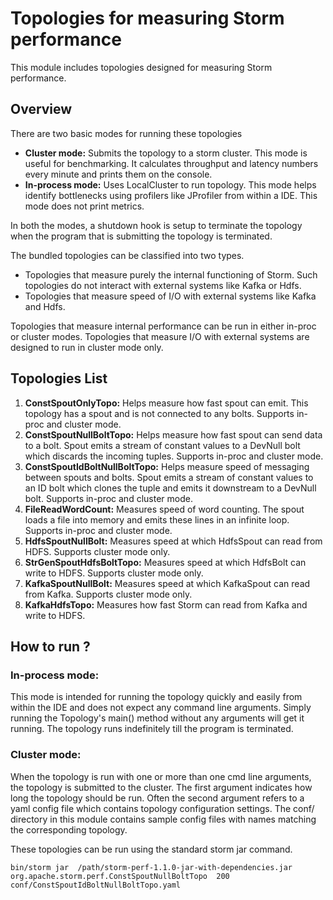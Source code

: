 # Topologies for measuring Storm performance

This module includes topologies designed for measuring Storm performance.

## Overview
There are two basic modes for running these topologies

- **Cluster mode:** Submits the topology to a storm cluster. This mode is useful for benchmarking. It calculates throughput and latency numbers every minute and prints them on the console.
- **In-process mode:** Uses LocalCluster to run topology. This mode helps identify bottlenecks using profilers like JProfiler from within a IDE. This mode does not print metrics.

In both the modes, a shutdown hook is setup to terminate the topology when the program that is submitting the topology is terminated.

The bundled topologies can be classified into two types.

- Topologies that measure purely the internal functioning of Storm. Such topologies do not interact with external systems like Kafka or Hdfs.
- Topologies that measure speed of I/O with external systems like Kafka and Hdfs.

Topologies that measure internal performance can be run in either in-proc or cluster modes.
Topologies that measure I/O with external systems are designed to run in cluster mode only.

## Topologies List

1. **ConstSpoutOnlyTopo:** Helps measure how fast spout can emit. This topology has a spout and is not connected to any bolts. Supports in-proc and cluster mode.
2. **ConstSpoutNullBoltTopo:** Helps measure how fast spout can send data to a bolt. Spout emits a stream of constant values to a DevNull bolt which discards the incoming tuples. Supports in-proc and cluster mode.
3. **ConstSpoutIdBoltNullBoltTopo:** Helps measure speed of messaging between spouts and bolts. Spout emits a stream of constant values to an ID bolt which clones the tuple and emits it downstream to a DevNull bolt. Supports in-proc and cluster mode.
4. **FileReadWordCount:** Measures speed of word counting. The spout loads a file into memory and emits these lines in an infinite loop. Supports in-proc and cluster mode.
5. **HdfsSpoutNullBolt:** Measures speed at which HdfsSpout can read from HDFS. Supports cluster mode only.
6. **StrGenSpoutHdfsBoltTopo:** Measures speed at which HdfsBolt can write to HDFS. Supports cluster mode only.
7. **KafkaSpoutNullBolt:** Measures speed at which KafkaSpout can read from Kafka. Supports cluster mode only.
8. **KafkaHdfsTopo:** Measures how fast Storm can read from Kafka and write to HDFS.


## How to run ?

### In-process mode:
This mode is intended for running the topology quickly and easily from within the IDE and does not expect any command line arguments.
Simply running the Topology's main() method without any arguments will get it running. The topology runs indefinitely till the program is terminated.


### Cluster mode:
When the topology is run with one or more than one cmd line arguments, the topology is submitted to the cluster.
The first argument indicates how long the topology should be run. Often the second argument refers to a yaml config
file which contains topology configuration settings. The conf/ directory in this module contains sample config files
with names matching the corresponding topology.

These topologies can be run using the standard storm jar command.

```
bin/storm jar  /path/storm-perf-1.1.0-jar-with-dependencies.jar org.apache.storm.perf.ConstSpoutNullBoltTopo  200  conf/ConstSpoutIdBoltNullBoltTopo.yaml
```